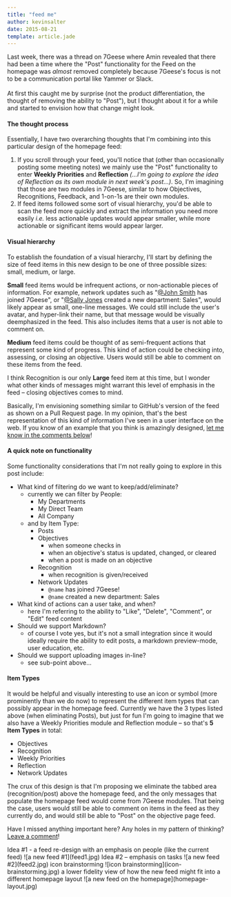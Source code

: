 ```yaml
---
title: "feed me"
author: kevinsalter
date: 2015-08-21
template: article.jade
---
```


Last week, there was a thread on 7Geese where Amin revealed that there had been a time where the "Post" functionality for the Feed on the homepage was _almost_ removed completely because 7Geese's focus is not to be a communication portal like Yammer or Slack.
<br><br>
At first this caught me by surprise (not the product differentiation, the thought of removing the ability to "Post"), but I thought about it for a while and started to envision how that change might look.

<span class="more"></span>

#### The thought process

Essentially, I have two overarching thoughts that I'm combining into this particular design of the homepage feed:
1. If you scroll through your feed, you'll notice that (other than occasionally posting some meeting notes) we mainly use the "Post" functionality to enter **Weekly Priorities** and **Reflection** _(...I'm going to explore the idea of Reflection as its own module in next week's post...)_.  So, I'm imagining that those are two modules in 7Geese, similar to how Objectives, Recognitions, Feedback, and 1-on-1s are their own modules.
2. If feed items followed some sort of visual hierarchy, you'd be able to scan the feed more quickly and extract the information you need more easily _i.e._ less actionable updates would appear smaller, while more actionable or significant items would appear larger.

#### Visual hierarchy

To establish the foundation of a visual hierarchy, I'll start by defining the size of feed items in this new design to be one of three possible sizes: small, medium, or large.

**Small** feed items would be infrequent actions, or non-actionable pieces of information.  For example, network updates such as "<u>@John Smith</u> has joined 7Geese", or "<u>@Sally Jones</u> created a new department: Sales", would likely appear as small, one-line messages.  We could still include the user's avatar, and hyper-link their name, but that message would be visually deemphasized in the feed.  This also includes items that a user is not able to comment on.

**Medium** feed items could be thought of as semi-frequent actions that represent some kind of progress.  This kind of action could be checking into, assessing, or closing an objective.  Users would still be able to comment on these items from the feed.

I think Recognition is our only **Large** feed item at this time, but I wonder what other kinds of messages might warrant this level of emphasis in the feed – closing objectives comes to mind.

Basically, I'm envisioning something similar to GitHub's version of the feed as shown on a Pull Request page. In my opinion, that's the best representation of this kind of information I've seen in a user interface on the web.  If you know of an example that you think is amazingly designed, [let me know in the comments below](#disqus_thread)!

#### A quick note on functionality

Some functionality considerations that I'm not really going to explore in this post include:
- What kind of filtering do we want to keep/add/eliminate?
    + currently we can filter by People:
        * My Departments
        * My Direct Team
        * All Company
    + and by Item Type:
        * Posts
        * Objectives
            - when someone checks in
            - when an objective's status is updated, changed, or cleared
            - when a post is made on an objective
        * Recognition
            - when recognition is given/received
        * Network Updates
            - `@name` has joined 7Geese!
            - `@name` created a new department: Sales
- What kind of actions can a user take, and when?
    + here I'm referring to the ability to "Like", "Delete", "Comment", or "Edit" feed content
- Should we support Markdown?
    + of course I vote yes, but it's not a small integration since it would ideally require the ability to edit posts, a markdown preview-mode, user education, etc.
- Should we support uploading images in-line?
    + see sub-point above...

#### Item Types

It would be helpful and visually interesting to use an icon or symbol (more prominently than we do now) to represent the different item types that can possibly appear in the homepage feed.  Currently we have the 3 types listed above (when eliminating Posts), but just for fun I'm going to imagine that we also have a Weekly Priorities module and Reflection module – so that's **5 Item Types** in total:
- Objectives
- Recognition
- Weekly Priorities
- Reflection
- Network Updates

The crux of this design is that I'm proposing we eliminate the tabbed area (recognition/post) above the homepage feed, and the only messages that populate the homepage feed would come from 7Geese modules.  That being the case, users would still be able to comment on items in the feed as they currently do, and would still be able to "Post" on the objective page feed.

Have I missed anything important here?  Any holes in my pattern of thinking? [Leave a comment](#disqus_thread)!

<p class="article-end"></p>

<span class="annotation">
    Idea #1 - a feed re-design with an emphasis on people (like the current feed)
</span>
![a new feed #1](feed1.jpg)

<span class="annotation">
    Idea #2 – emphasis on tasks
</span>
![a new feed #2](feed2.jpg)

<span class="annotation">
    icon brainstorming
</span>
![icon brainstorming](icon-brainstorming.jpg)

<span class="annotation">
    a lower fidelity view of how the new feed might fit into a different homepage layout
</span>
![a new feed on the homepage](homepage-layout.jpg)

